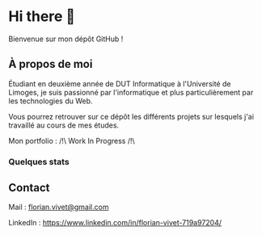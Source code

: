 # Hi there 👋

Bienvenue sur mon dépôt GitHub !

## À propos de moi

Étudiant en deuxième année de DUT Informatique à l'Université de Limoges, je suis passionné par l'informatique et plus particulièrement par les technologies du Web.

Vous pourrez retrouver sur ce dépôt les différents projets sur lesquels j'ai travaillé au cours de mes études.

Mon portfolio : /!\ Work In Progress /!\

### Quelques stats




## Contact

Mail : florian.vivet@gmail.com

LinkedIn : https://www.linkedin.com/in/florian-vivet-719a97204/

